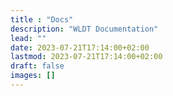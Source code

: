 ```yaml
---
title : "Docs"
description: "WLDT Documentation"
lead: ""
date: 2023-07-21T17:14:00+02:00
lastmod: 2023-07-21T17:14:00+02:00
draft: false
images: []
---
```


